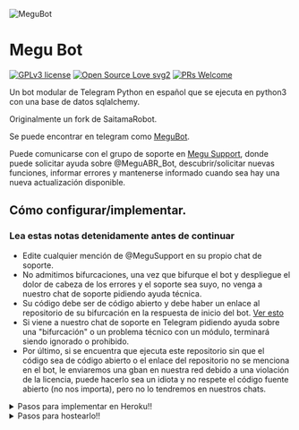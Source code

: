 ![MeguBot](https://telegra.ph/file/4645f09a45e70298624d7.jpg)
# Megu Bot 
[![GPLv3 license](https://img.shields.io/badge/License-GPLv3-blue.svg)](https://perso.crans.org/besson/LICENSE.html) [![Open Source Love svg2](https://badges.frapsoft.com/os/v2/open-source.svg?v=103)](https://github.com/ellerbrock/open-source-badges/) [![PRs Welcome](https://img.shields.io/badge/PRs-welcome-brightgreen.svg?style=flat-square)](https://makeapullrequest.com)


Un bot modular de Telegram Python en español que se ejecuta en python3 con una base de datos sqlalchemy.

Originalmente un fork de SaitamaRobot.

Se puede encontrar en telegram como [MeguBot](https://t.me/MeguABR_Bot).

Puede comunicarse con el grupo de soporte en [Megu Support](https://t.me/MeguSupport), donde puede solicitar ayuda sobre @MeguABR_Bot, descubrir/solicitar nuevas funciones, informar errores y mantenerse informado cuando sea hay una nueva actualización disponible.

## Cómo configurar/implementar.

### Lea estas notas detenidamente antes de continuar
 - Edite cualquier mención de @MeguSupport en su propio chat de soporte.
 - No admitimos bifurcaciones, una vez que bifurque el bot y despliegue el dolor de cabeza de los errores y el soporte sea suyo, no venga a nuestro chat de soporte pidiendo ayuda técnica.
 - Su código debe ser de código abierto y debe haber un enlace al repositorio de su bifurcación en la respuesta de inicio del bot. [Ver esto](https://github.com/NachABR/MeguBot/blob/f3c76b1c84e14b88a93f3f5a57b4ee748a83c551/MeguBot/__main__.py#L24)
 - Si viene a nuestro chat de soporte en Telegram pidiendo ayuda sobre una "bifurcación" o un problema técnico con un módulo, terminará siendo ignorado o prohibido.
 - Por último, si se encuentra que ejecuta este repositorio sin que el código sea de código abierto o el enlace del repositorio no se menciona en el bot, le enviaremos una gban en nuestra red debido a una violación de la licencia, puede hacerlo sea un idiota y no respete el código fuente abierto (no nos importa), pero no lo tendremos en nuestros chats.
<details>
<summary>Pasos para implementar en Heroku!!</summary>

```
Complete todos los detalles, ¡Implemente!
Ahora vaya a https://dashboard.heroku.com/apps/(app-name)/resources (Reemplace (app-name) con el nombre de su aplicación)
Encienda el dinamómetro del trabajador (no se preocupe, es gratis :D) y Webhook
Ahora envíe el bot /start. Si no responde, vaya a https://dashboard.heroku.com/apps/(app-name)/settings y elimine el webhook y el puerto.
```
[![Deploy](https://www.herokucdn.com/deploy/button.svg)](https://heroku.com/deploy?template=https://github.com/NachABR/MeguBot.git)

</details>
<details>
 <summary>Pasos para hostearlo!!</summary>


Nota: Este conjunto de instrucciones es solo una copia y pegado de Marie, tenga en cuenta que [Megu Support](https://t.me/MeguSupport) tiene como objetivo manejar el soporte para @MeguABR_Bot y no cómo configurar su propia bifurcación. Si encuentra esto un poco confuso/difícil de entender, le recomendamos que pregunte a un desarrollador, por favor evite preguntar cómo configurar la instancia del bot en el chat de soporte, tiene como objetivo ayudar a nuestra propia instancia del bot y no a las bifurcaciones.

  ## Configuración del bot (¡lea esto antes de intentar usarlo!):
¡Asegúrese de usar python3.6, ya que no puedo garantizar que todo funcione como se esperaba en versiones anteriores de Python!
Esto se debe a que el análisis de rebajas se realiza iterando a través de un dictado, que está ordenado por defecto en 3.6.

  ### Configuración

Hay dos formas posibles de configurar su bot: un archivo config.py o variables ENV.

La versión preferida es usar un archivo `config.py`, ya que facilita ver todas las configuraciones agrupadas.
Este archivo debe colocarse en su carpeta `MeguBot`, junto con el archivo` __main __. Py`.
Aquí es donde se cargará su token de bot, así como el URI de su base de datos (si está usando una base de datos), y la mayoría de
sus otras configuraciones.

Se recomienda importar sample_config y extender la clase Config, ya que esto asegurará que su configuración contenga todos
valores predeterminados establecidos en sample_config, lo que facilita la actualización.

Un ejemplo de archivo `config.py` podría ser:
```
from MeguBot.sample_config import Config

class Development(Config):
    OWNER_ID = 254318997 # Su ID de telegram.
    OWNER_USERNAME = "SonOfLars" # Su nombre de usuario de telegram.
    API_KEY = "your bot api key" # Su clave api, tal como la proporciona @botfather.
    SQLALCHEMY_DATABASE_URI = 'postgresql://nombredeusuario:contraseña@localhost:5432/database' # Credenciales de base de datos de muestra.
    MESSAGE_DUMP = '-1234567890' # Algún chat grupal donde su bot este ahí.
    USE_MESSAGE_DUMP = True
    SUDO_USERS = [18673980, 83489514] # Lista de identificadores de usuarios que tienen acceso superusuario al bot.
    LOAD = []
    NO_LOAD = ['translation']
```

Si no puede tener un archivo config.py (EG en Heroku), también es posible usar variables de entorno.
Se admiten las siguientes variables de entorno:
 - `ENV`: Establecer esto en ANYTHING habilitará las variables env

 - `TOKEN`: Su token de bot, como una cadena.
 - `OWNER_ID`: un número entero que consiste en su ID de propietario
 - `OWNER_USERNAME`: Su nombre de usuario

 - `DATABASE_URL`: URL de su base de datos
 - `MESSAGE_DUMP`: Opcional: Un chat donde se almacenan sus mensajes guardados respondidos, para evitar que las personas eliminen sus mensajes.
 - `LOAD`: Lista de módulos separados por espacios que le gustaría cargar.
 - `NO_LOAD`: Lista de módulos separados por espacios que no le gustaría cargar.
 - `WEBHOOK`: Configurar esto en ANYTHING habilitará webhooks cuando esté en modo ENV.
 mensajes
 - `URL`: La URL a la que debe conectarse su webhook (solo se necesita para el modo webhook).

 - `SUDO_USERS`: Una lista separada por espacios de user_ids que deben considerarse superusuario.
